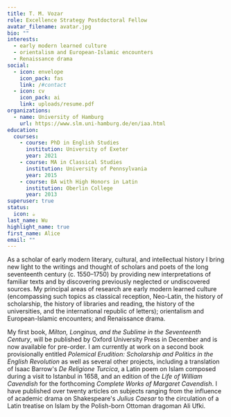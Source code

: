 ```yaml
---
title: T. M. Vozar
role: Excellence Strategy Postdoctoral Fellow
avatar_filename: avatar.jpg
bio: ""
interests:
  - early modern learned culture
  - orientalism and European-Islamic encounters
  - Renaissance drama
social:
  - icon: envelope
    icon_pack: fas
    link: /#contact
  - icon: cv
    icon_pack: ai
    link: uploads/resume.pdf
organizations:
  - name: University of Hamburg
    url: https://www.slm.uni-hamburg.de/en/iaa.html
education:
  courses:
    - course: PhD in English Studies
      institution: University of Exeter
      year: 2021
    - course: MA in Classical Studies
      institution: University of Pennsylvania
      year: 2015
    - course: BA with High Honors in Latin
      institution: Oberlin College
      year: 2013
superuser: true
status:
  icon: ☕️
last_name: Wu
highlight_name: true
first_name: Alice
email: ""
---
```

As a scholar of early modern literary, cultural, and intellectual history I bring new light to the writings and thought of scholars and poets of the long seventeenth century (c. 1550–1750) by providing new interpretations of familiar texts and by discovering previously neglected or undiscovered sources. My principal areas of research are early modern learned culture (encompassing such topics as classical reception, Neo-Latin, the history of scholarship, the history of libraries and reading, the history of the universities, and the international republic of letters); orientalism and European-Islamic encounters; and Renaissance drama.

My first book, *Milton, Longinus, and the Sublime in the Seventeenth Century*, will be published by Oxford University Press in December and is now available for pre-order. I am currently at work on a second book provisionally entitled *Polemical Erudition: Scholarship and Politics in the English Revolution* as well as several other projects, including a translation of Isaac Barrow's *De Religione Turcica*, a Latin poem on Islam composed during a visit to Istanbul in 1658, and an edition of the *Life of William Cavendish* for the forthcoming *Complete Works of Margaret Cavendish*. I have published over twenty articles on subjects ranging from the influence of academic drama on Shakespeare's *Julius Caesar* to the circulation of a Latin treatise on Islam by the Polish-born Ottoman dragoman Ali Ufki.
